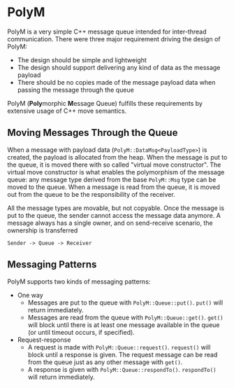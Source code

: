 # PolyM

PolyM is a very simple C++ message queue intended for inter-thread communication. There were three major requirement driving the design of PolyM:

- The design should be simple and lightweight
- The design should support delivering any kind of data as the message payload
- There should be no copies made of the message payload data when passing the message through the queue

PolyM (**Poly**morphic **M**essage Queue) fulfills these requirements by extensive usage of C++ move semantics.

## Moving Messages Through the Queue

When a message with payload data (`PolyM::DataMsg<PayloadType>`) is created, the payload is allocated from the heap. When the message is put to the queue, it is moved there with so called "virtual move constructor". The virtual move constructor is what enables the polymorphism of the message queue: any message type derived from the base `PolyM::Msg` type can be moved to the queue. When a message is read from the queue, it is moved out from the queue to be the responsibility of the receiver.

All the message types are movable, but not copyable. Once the message is put to the queue, the sender cannot access the message data anymore. A message always has a single owner, and on send-receive scenario, the ownership is transferred

    Sender -> Queue -> Receiver

## Messaging Patterns

PolyM supports two kinds of messaging patterns:

- One way
  - Messages are put to the queue with `PolyM::Queue::put()`. `put()` will return immediately.
  - Messages are read from the queue with `PolyM::Queue::get()`. `get()` will block until there is at least one message available in the queue (or until timeout occurs, if specified).
- Request-response
  - A request is made with `PolyM::Queue::request()`. `request()` will block until a response is given. The request message can be read from the queue just as any other message with `get()`.
  - A response is given with `PolyM::Queue::respondTo()`. `respondTo()` will return immediately.
